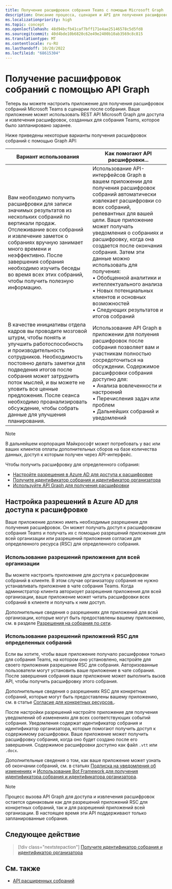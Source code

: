 ```yaml
---
title: Получение расшифровок собрания Teams с помощью Microsoft Graph
description: Описание процесса, сценария и API для получения расшифровок в сценарии после собрания.
ms.localizationpriority: high
ms.topic: concept
ms.openlocfilehash: 48d94bcfb41caf7bff171e4ae25146578c5d5fd8
ms.sourcegitcommit: 40d4bde10b6820c62e49e2400b10ab3569c8c815
ms.translationtype: MT
ms.contentlocale: ru-RU
ms.lasthandoff: 10/20/2022
ms.locfileid: "68615304"
---
```

# <a name="get-meeting-transcripts-using-graph-apis"></a>Получение расшифровок собраний с помощью API Graph

Теперь вы можете настроить приложение для получения расшифровок собраний Microsoft Teams в сценарии после собрания. Ваше приложение может использовать REST API Microsoft Graph для доступа и извлечения расшифровок, созданных для собрания Teams, которое было запланировано заранее.

Ниже приведены некоторые варианты получения расшифровок собраний с помощью Graph API:

| Вариант использования | Как помогают API расшифровки... |
| --- | --- |
| Вам необходимо получить расшифровки для записи значимых результатов из нескольких собраний по вертикали продаж. Отслеживание всех собраний и извлечение заметок о собраниях вручную занимает много времени и неэффективно. После завершения собрания необходимо изучить беседы во время всех этих собраний, чтобы получить полезную информацию. | Использование API-интерфейсов Graph в вашем приложении для получения расшифровок собраний автоматически извлекает расшифровки со всех собраний, релевантных для вашей цели. Ваше приложение может получать уведомления о собраниях и расшифровку, когда она создается после окончания собрания. Затем эти данные можно использовать для получения: <br> • Обобщенной аналитики и интеллектуального анализа <br> • Новых потенциальных клиентов и основных возможностей <br> • Следующих результатов и итогов собраний |
| В качестве инициативы отдела кадров вы проводите мозговой штурм, чтобы понять и улучшить работоспособность и производительность сотрудников. Необходимость постоянно делать заметки для подведения итогов после собрания может затруднить поток мыслей, и вы можете не уловить все ценные предложения. После сеанса необходимо проанализировать обсуждение, чтобы собрать данные для улучшения планирования. | Использование API Graph в приложении для полуения расшифровок после собрания позволяет вам и участникам полностью сосредоточиться на обсуждении. Содержимое расшифровки собрания доступно для: <br> • Анализа вовлеченности и настроений <br> • Перечисления задач или проблем <br> • Дальнейших собраний и уведомлений |

> [!NOTE]
> В дальнейшем корпорация Майкрософт может потребовать у вас или ваших клиентов оплаты дополнительных сборов на базе количества данных, доступ к которым получен через API-интерфейс.

Чтобы получить расшифровку для определенного собрания:

- [Настройте разрешения в Azure AD для доступа к расшифровке](#configure-permissions-on-azure-ad-to-access-transcript)
- [Получите идентификатор собрания и идентификатор организатора](fetch-id.md)
- [Используйте API Graph для получения расшифровки](/graph/api/resources/calltranscript)

## <a name="configure-permissions-on-azure-ad-to-access-transcript"></a>Настройка разрешений в Azure AD для доступа к расшифровке

Ваше приложение должно иметь необходимые разрешения для получения расшифровок. Он может получать доступ к расшифровкам собрания Teams и получать их с помощью разрешений приложения для всей организации или разрешений приложения согласия для определенного ресурса (RSC) для определенного собрания.

### <a name="use-organization-wide-application-permissions"></a>Использование разрешений приложения для всей организации

Вы можете настроить приложение для доступа к расшифровкам собраний в клиенте. В этом случае организатору собрания не нужно устанавливать приложение в чате собрания Teams. Когда администратор клиента авторизует разрешения приложения для всей организации, ваше приложение может читать расшифровки всех собраний в клиенте и получать к ним доступ.

Дополнительные сведения о разрешениях для приложений для всей организации, которые могут быть предоставлены вашему приложению, см. в разделе [Разрешения на собрания по сети](/graph/permissions-reference#online-meetings-permissions).

### <a name="use-meeting-specific-rsc-application-permissions"></a>Использование разрешений приложений RSC для определенных собраний

Если вы хотите, чтобы ваше приложение получало расшифровки только для собрания Teams, на котором оно установлено, настройте для своего приложения разрешение RSC для собрания. Авторизованные пользователи могут установить ваше приложение в чате собрания. После завершения собрания ваше приложение может выполнить вызов API, чтобы получить расшифровку этого собрания.

Дополнительные сведения о разрешениях RSC для конкретных собраний, которые могут быть предоставлены вашему приложению, см. в статье [Согласие для конкретных ресурсов.](../rsc/resource-specific-consent.md#resource-specific-permissions-for-a-chat).

После настройки разрешений настройте приложение для получения уведомлений об изменениях для всех соответствующих событий собрания. Уведомления содержат идентификатор собрания и идентификатор организатора, которые помогают получить доступ к содержимому расшифровки. Ваше приложение может получить расшифровку собрания, когда оно будет создано после его завершения. Содержимое расшифровки доступно как файл `.vtt` или `.docx`.

Дополнительные сведения о том, как ваше приложение может узнать об окончании собраний, см. в статьях [Подписка на уведомления об изменениях](fetch-id.md#subscribe-to-change-notifications) и [Использование Bot Framework для получения идентификатора собрания и идентификатора организатора](fetch-id.md#use-bot-framework-to-get-meeting-id-and-organizer-id).

> [!NOTE]
> Процесс вызова API Graph для доступа и извлечения расшифровок остается одинаковым как для разрешений приложений RSC для конкретных собраний, так и для разрешений приложений всей организации. В настоящее время эти API поддерживают только запланированные собрания.

## <a name="next-step"></a>Следующее действие

> [!div class="nextstepaction"]
> [Получите идентификатор собрания и идентификатор организатора](fetch-id.md)

## <a name="see-also"></a>См. также

- [API расширенных собраний](../../apps-in-teams-meetings/meeting-apps-apis.md)
